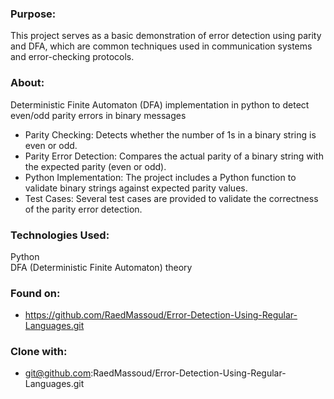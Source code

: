 ### Purpose:

This project serves as a basic demonstration of error detection using parity and DFA, which are common techniques used in communication systems and error-checking protocols.

### About:

Deterministic Finite Automaton (DFA) implementation in python to detect even/odd parity errors in binary messages

* Parity Checking: Detects whether the number of 1s in a binary string is even or odd.
* Parity Error Detection: Compares the actual parity of a binary string with the expected parity (even or odd).
* Python Implementation: The project includes a Python function to validate binary strings against expected parity values.
* Test Cases: Several test cases are provided to validate the correctness of the parity error detection.

### Technologies Used:

Python  
DFA (Deterministic Finite Automaton) theory

### Found on:
* https://github.com/RaedMassoud/Error-Detection-Using-Regular-Languages.git

### Clone with:
* git@github.com:RaedMassoud/Error-Detection-Using-Regular-Languages.git